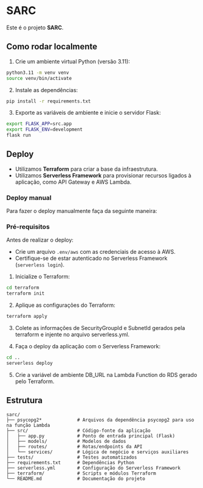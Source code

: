 # SARC

Este é o projeto **SARC**.

## Como rodar localmente

1. Crie um ambiente virtual Python (versão 3.11):

  ```bash
  python3.11 -m venv venv
  source venv/bin/activate
  ```

2. Instale as dependências:

  ```bash
  pip install -r requirements.txt
  ```

3. Exporte as variáveis de ambiente e inicie o servidor Flask:

  ```bash
  export FLASK_APP=src.app
  export FLASK_ENV=development
  flask run
  ```

## Deploy

- Utilizamos **Terraform** para criar a base da infraestrutura.
- Utilizamos **Serverless Framework** para provisionar recursos ligados à aplicação, como API Gateway e AWS Lambda.

### Deploy manual

Para fazer o deploy manualmente faça da seguinte maneira:

### Pré-requisitos

Antes de realizar o deploy:
- Crie um arquivo `.env/aws` com as credenciais de acesso à AWS.
- Certifique-se de estar autenticado no Serverless Framework (`serverless login`).

1. Inicialize o Terraform:

  ```bash
  cd terraform
  terraform init
  ```

2. Aplique as configurações do Terraform:

  ```bash
  terraform apply
  ```

3. Colete as informações de SecurityGroupId e SubnetId gerados pela terraform e injente no arquivo serverless.yml.

4. Faça o deploy da aplicação com o Serverless Framework:

  ```bash
  cd ..
  serverless deploy
  ```

5. Crie a variável de ambiente DB_URL na Lambda Function do RDS gerado pelo Terraform.

## Estrutura

```
sarc/
├── psycopg2*             # Arquivos da dependência psycopg2 para uso na função Lambda
├── src/                  # Código-fonte da aplicação
│   ├── app.py            # Ponto de entrada principal (Flask)
│   ├── models/           # Modelos de dados
│   ├── routes/           # Rotas/endpoints da API
│   └── services/         # Lógica de negócio e serviços auxiliares
├── tests/                # Testes automatizados
├── requirements.txt      # Dependências Python
├── serverless.yml        # Configuração do Serverless Framework
├── terraform/            # Scripts e módulos Terraform
└── README.md             # Documentação do projeto
```